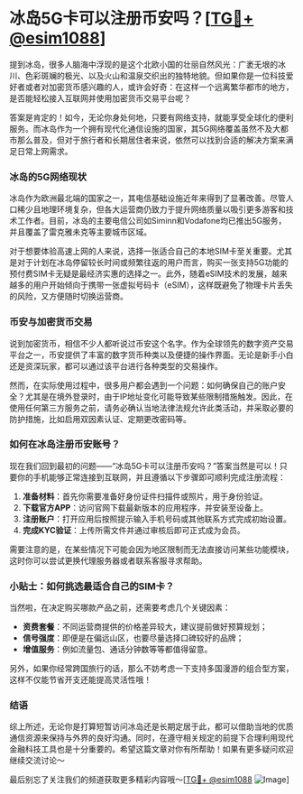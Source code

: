 # 冰岛5G卡可以注册币安吗？[[TG💪+ @esim1088](https://t.me/s/esim1088)]

提到冰岛，很多人脑海中浮现的是这个北欧小国的壮丽自然风光：广袤无垠的冰川、色彩斑斓的极光、以及火山和温泉交织出的独特地貌。但如果你是一位科技爱好者或者对加密货币感兴趣的人，或许会好奇：在这样一个远离繁华都市的地方，是否能轻松接入互联网并使用加密货币交易平台呢？

答案是肯定的！如今，无论你身处何地，只要有网络支持，就能享受全球化的便利服务。而冰岛作为一个拥有现代化通信设施的国家，其5G网络覆盖虽然不及大都市那么普及，但对于旅行者和长期居住者来说，依然可以找到合适的解决方案来满足日常上网需求。

### 冰岛的5G网络现状

冰岛作为欧洲最北端的国家之一，其电信基础设施近年来得到了显著改善。尽管人口稀少且地理环境复杂，但各大运营商仍致力于提升网络质量以吸引更多游客和技术工作者。目前，冰岛的主要电信公司如Siminn和Vodafone均已推出5G服务，并且覆盖了雷克雅未克等主要城市区域。

对于想要体验高速上网的人来说，选择一张适合自己的本地SIM卡至关重要。尤其是对于计划在冰岛停留较长时间或频繁往返的用户而言，购买一张支持5G功能的预付费SIM卡无疑是最经济实惠的选择之一。此外，随着eSIM技术的发展，越来越多的用户开始倾向于携带一张虚拟号码卡（eSIM），这样既避免了物理卡片丢失的风险，又方便随时切换运营商。

### 币安与加密货币交易

说到加密货币，相信不少人都听说过币安这个名字。作为全球领先的数字资产交易平台之一，币安提供了丰富的数字货币种类以及便捷的操作界面。无论是新手小白还是资深玩家，都可以通过该平台进行各种类型的交易操作。

然而，在实际使用过程中，很多用户都会遇到一个问题：如何确保自己的账户安全？尤其是在境外登录时，由于IP地址变化可能导致某些限制措施触发。因此，在使用任何第三方服务之前，请务必确认当地法律法规允许此类活动，并采取必要的防护措施，比如启用双因素认证、定期更改密码等。

### 如何在冰岛注册币安账号？

现在我们回到最初的问题——“冰岛5G卡可以注册币安吗？”答案当然是可以！只要你的手机能够正常连接到互联网，并且遵循以下步骤即可顺利完成注册流程：

1. **准备材料**：首先你需要准备好身份证件扫描件或照片，用于身份验证。
2. **下载官方APP**：访问官网下载最新版本的应用程序，并安装至设备上。
3. **注册账户**：打开应用后按照提示输入手机号码或其他联系方式完成初始设置。
4. **完成KYC验证**：上传所需文件并通过审核后即可正式成为会员。

需要注意的是，在某些情况下可能会因为地区限制而无法直接访问某些功能模块，这时你可以尝试更换代理服务器或者联系客服寻求帮助。

### 小贴士：如何挑选最适合自己的SIM卡？

当然啦，在决定购买哪款产品之前，还需要考虑几个关键因素：

- **资费套餐**：不同运营商提供的价格差异较大，建议提前做好预算规划；
- **信号强度**：即便是在偏远山区，也要尽量选择口碑较好的品牌；
- **增值服务**：例如流量包、通话分钟数等等都值得留意。

另外，如果你经常跨国旅行的话，那么不妨考虑一下支持多国漫游的组合型方案，这样不仅能节省开支还能提高灵活性哦！

### 结语

综上所述，无论你是打算短暂访问冰岛还是长期定居于此，都可以借助当地的优质通信资源来保持与外界的良好沟通。同时，在遵守相关规定的前提下合理利用现代金融科技工具也是十分重要的。希望这篇文章对你有所帮助！如果有更多疑问欢迎继续交流讨论～

最后别忘了关注我们的频道获取更多精彩内容哦～[[TG💪+ @esim1088](https://t.me/s/esim1088) ![Image](https://i.postimg.cc/4NQfJmqS/Snipaste-2025-05-13-00-14-12.png)]